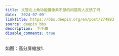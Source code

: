 ```yaml
---
title: 文管右上角功能键像素不够的问题有人反馈了吗
date: '2024-07-09'
linkTitle: https://bbs.deepin.org/en/post/274883
source: deepin_bbs
description:  毛毛虫 
disable_comments: true
---
```

如图：高分屏缩放1.
